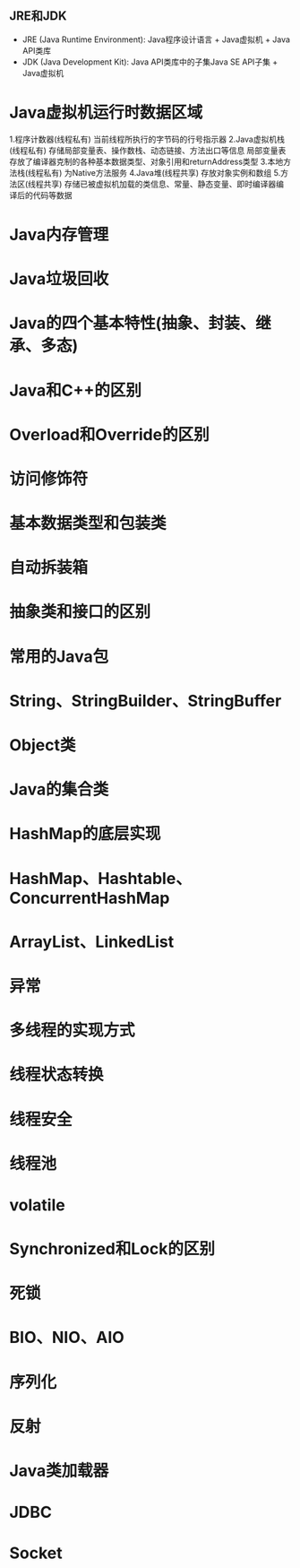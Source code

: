 ## JRE和JDK
* JRE (Java Runtime Environment): Java程序设计语言 + Java虚拟机 + Java API类库
* JDK (Java Development Kit): Java API类库中的子集Java SE API子集 + Java虚拟机
# Java虚拟机运行时数据区域
1.程序计数器(线程私有)
  当前线程所执行的字节码的行号指示器
2.Java虚拟机栈(线程私有)
  存储局部变量表、操作数栈、动态链接、方法出口等信息
  局部变量表存放了编译器克制的各种基本数据类型、对象引用和returnAddress类型
3.本地方法栈(线程私有)
  为Native方法服务
4.Java堆(线程共享)
  存放对象实例和数组
5.方法区(线程共享)
  存储已被虚拟机加载的类信息、常量、静态变量、即时编译器编译后的代码等数据
# Java内存管理
# Java垃圾回收
# Java的四个基本特性(抽象、封装、继承、多态)
# Java和C++的区别
# Overload和Override的区别
# 访问修饰符
# 基本数据类型和包装类
# 自动拆装箱
# 抽象类和接口的区别
# 常用的Java包
# String、StringBuilder、StringBuffer
# Object类
# Java的集合类
# HashMap的底层实现
# HashMap、Hashtable、ConcurrentHashMap
# ArrayList、LinkedList
# 异常
# 多线程的实现方式
# 线程状态转换
# 线程安全
# 线程池
# volatile
# Synchronized和Lock的区别
# 死锁
# BIO、NIO、AIO
# 序列化
# 反射
# Java类加载器
# JDBC
# Socket
